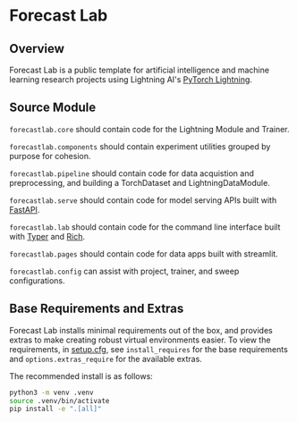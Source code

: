 # Forecast Lab

## Overview

Forecast Lab is a public template for artificial intelligence and machine learning research projects using Lightning AI's [PyTorch Lightning](https://lightning.ai/docs/pytorch/latest/).


## Source Module

`forecastlab.core` should contain code for the Lightning Module and Trainer.

`forecastlab.components` should contain experiment utilities grouped by purpose for cohesion.

`forecastlab.pipeline` should contain code for data acquistion and preprocessing, and building a TorchDataset and LightningDataModule.

`forecastlab.serve` should contain code for model serving APIs built with [FastAPI](https://fastapi.tiangolo.com/project-generation/#machine-learning-models-with-spacy-and-fastapi).

`forecastlab.lab` should contain code for the command line interface built with [Typer](https://typer.tiangolo.com/) and [Rich](https://rich.readthedocs.io/en/stable/).

`forecastlab.pages` should contain code for data apps built with streamlit.

`forecastlab.config` can assist with project, trainer, and sweep configurations.

## Base Requirements and Extras

Forecast Lab installs minimal requirements out of the box, and provides extras to make creating robust virtual environments easier. To view the requirements, in [setup.cfg](setup.cfg), see `install_requires` for the base requirements and `options.extras_require` for the available extras.

The recommended install is as follows:

```sh
python3 -m venv .venv
source .venv/bin/activate
pip install -e ".[all]"
```
